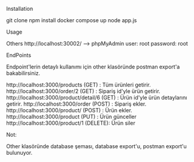 
Installation

git clone 
npm install
docker compose up
node app.js

Usage

Others
http://localhost:30002/  --> phpMyAdmin
user: root
password: root

EndPoints

Endpoint'lerin detaylı kullanımı için other klasöründe postman export'a bakabilirsiniz.

http://localhost:3000/products  (GET) : Tüm ürünleri getirir.
http://localhost:3000/order/2 (GET) : Sipariş id'yle ürün getirir.
http://localhost:3000/product/detail/6  (GET) : Ürün id'yle ürün detaylarını getirir.
http://localhost:3000/order (POST) : Sipariş ekler.
http://localhost:3000/product/ (POST) : Ürün ekler.
http://localhost:3000/product (PUT) : Ürün günceller
http://localhost:3000/product/1 (DELETE): Ürün siler


Not: 

Other klasöründe database şeması, database export'u, postman export'u bulunuyor.
